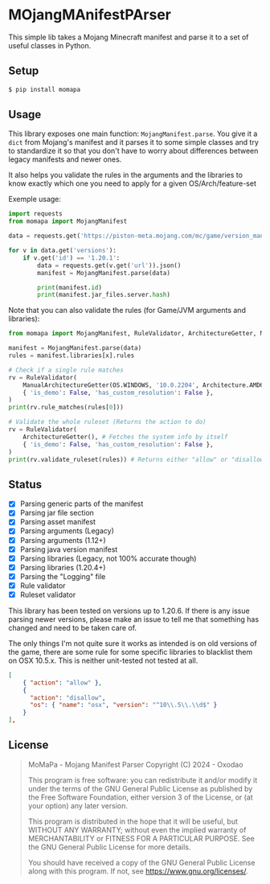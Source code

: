 # MOjangMAnifestPArser

This simple lib takes a Mojang Minecraft manifest and parse it to a set of useful classes in Python.

## Setup

```sh
$ pip install momapa
```

## Usage

This library exposes one main function: `MojangManifest.parse`. You give it a `dict` from Mojang's manifest and it parses it to some simple classes and try to standardize it so that you don't have to worry about differences between legacy manifests and newer ones.

It also helps you validate the rules in the arguments and the libraries to know exactly which one you need to apply for a given OS/Arch/feature-set

Exemple usage:
```python
import requests
from momapa import MojangManifest

data = requests.get('https://piston-meta.mojang.com/mc/game/version_manifest_v2.json').json()

for v in data.get('versions'):
    if v.get('id') == '1.20.1':
        data = requests.get(v.get('url')).json()
        manifest = MojangManifest.parse(data)

        print(manifest.id)
        print(manifest.jar_files.server.hash)
```

Note that you can also validate the rules (for Game/JVM arguments and libraries):
```python
from momapa import MojangManifest, RuleValidator, ArchitectureGetter, ManualArchitectureGetter

manifest = MojangManifest.parse(data)
rules = manifest.libraries[x].rules

# Check if a single rule matches
rv = RuleValidator(
    ManualArchitectureGetter(OS.WINDOWS, '10.0.2204', Architecture.AMD64), # Manually feed the system info
    { 'is_demo': False, 'has_custom_resolution': False },
)
print(rv.rule_matches(rules[0]))

# Validate the whole ruleset (Returns the action to do)
rv = RuleValidator(
    ArchitectureGetter(), # Fetches the system info by itself
    { 'is_demo': False, 'has_custom_resolution': False },
)
print(rv.validate_ruleset(rules)) # Returns either "allow" or "disallow"
```

## Status
- [x] Parsing generic parts of the manifest
- [x] Parsing jar file section
- [x] Parsing asset manifest
- [x] Parsing arguments (Legacy)
- [x] Parsing arguments (1.12+)
- [x] Parsing java version manifest
- [x] Parsing libraries (Legacy, not 100% accurate though)
- [x] Parsing libraries (1.20.4+)
- [x] Parsing the "Logging" file
- [x] Rule validator
- [x] Ruleset validator

This library has been tested on versions up to 1.20.6. If there is any issue parsing newer versions, please make an issue to tell me that something has changed and need to be taken care of.

The only things I'm not quite sure it works as intended is on old versions of the game, there are some rule for some specific libraries to blacklist them on OSX 10.5.x. This is neither unit-tested not tested at all.
```json
[
    { "action": "allow" },
    {
      "action": "disallow",
      "os": { "name": "osx", "version": "^10\\.5\\.\\d$" }
    }
],
```

## License
> MoMaPa - Mojang Manifest Parser
> Copyright (C) 2024 - Oxodao
>
> This program is free software: you can redistribute it and/or modify
> it under the terms of the GNU General Public License as published by
> the Free Software Foundation, either version 3 of the License, or
> (at your option) any later version.
>
> This program is distributed in the hope that it will be useful,
> but WITHOUT ANY WARRANTY; without even the implied warranty of
> MERCHANTABILITY or FITNESS FOR A PARTICULAR PURPOSE.  See the
> GNU General Public License for more details.
>
> You should have received a copy of the GNU General Public License
> along with this program.  If not, see <https://www.gnu.org/licenses/>.
